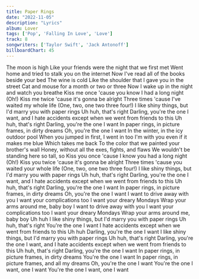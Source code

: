 ```yaml
---
title: Paper Rings
date: "2022-11-05"
description: "Lyrics"
album: Lover
tags: ['Pop', 'Falling In Love', 'Love']
track: 8
songwriters: ['Taylor Swift', 'Jack Antonoff']
billboardChart: 45
---
```


The moon is high
Like your friends were the night that we first met
Went home and tried to stalk you on the internet
Now I've read all of the books beside your bed
The wine is cold
Like the shoulder that I gave you in the street
Cat and mouse for a month or two or three
Now I wake up in the night and watch you breathe
Kiss me once 'cause you know I had a long night
(Oh!) Kiss me twice 'cause it's gonna be alright
Three times 'cause I've waited my whole life
(One, two, one two three four!)
I like shiny things, but I'd marry you with paper rings
Uh huh, that's right
Darling, you're the one I want, and
I hate accidents except when we went from friends to this
Uh huh, that's right
Darling, you're the one I want
In paper rings, in picture frames, in dirty dreams
Oh, you're the one I want
In the winter, in the icy outdoor pool
When you jumped in first, I went in too
I'm with you even if it makes me blue
Which takes me back
To the color that we painted your brother's wall
Honey, without all the exes, fights, and flaws
We wouldn't be standing here so tall, so
Kiss you once 'cause I know you had a long night
(Oh!) Kiss you twice 'cause it's gonna be alright
Three times 'cause you waited your whole life
(One, two, one two three four!)
I like shiny things, but I'd marry you with paper rings
Uh huh, that's right
Darling, you're the one I want, and
I hate accidents except when we went from friends to this
Uh huh, that's right
Darling, you're the one I want
In paper rings, in picture frames, in dirty dreams
Oh, you're the one I want
I want to drive away with you
I want your complications too
I want your dreary Mondays
Wrap your arms around me, baby boy
I want to drive away with you
I want your complications too
I want your dreary Mondays
Wrap your arms around me, baby boy
Uh huh
I like shiny things, but I'd marry you with paper rings
Uh huh, that's right
You're the one I want
I hate accidents except when we went from friends to this
Uh huh
Darling, you're the one I want
I like shiny things, but I'd marry you with paper rings
Uh huh, that's right
Darling, you're the one I want, and
I hate accidents except when we went from friends to this
Uh huh, that's right
Darling, you're the one I want
In paper rings, in picture frames, in dirty dreams
You're the one I want
In paper rings, in picture frames, and all my dreams
Oh, you're the one I want
You're the one I want, one I want
You're the one I want, one I want